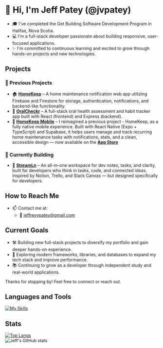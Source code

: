 # 👋 Hi, I'm Jeff Patey (@jvpatey)

- 🎓 I've completed the Get Building Software Development Program in Halifax, Nova Scotia.
- 💻 I'm a full-stack developer passionate about building responsive, user-focused applications.
- ✨ I'm committed to continuous learning and excited to grow through hands-on projects and new technologies.

## Projects

### 📂 Previous Projects
- 🏠 [**HomeKeep**](https://github.com/jvpatey/HomeKeep) – A home maintenance notification web app utilizing Firebase and Firestore for storage, authentication, notifications, and backend-like functionality.
- 🦷 [**OralCheckr**](https://github.com/jvpatey/OralCheckr) – A full-stack oral health assessment and habit tracker app built with React (frontend) and Express (backend).
- 📱 [**HomeKeep Mobile**](https://github.com/jvpatey/homekeep-mobile) – I reimagined a previous project - HomeKeep, as a fully native mobile experience. Built with React Native (Expo + TypeScript) and Supabase, it helps users manage and track recurring home maintenance tasks with notifications, stats, and a clean, accessible design — now available on the [**App Store**](homekeep-website.vercel.app)

### 🚧 Currently Building
- 🚀 [**StreamLn**](https://github.com/jvpatey/StreamLn) – An all-in-one workspace for dev notes, tasks, and clarity, built for developers who think in tasks, code, and connected ideas. Inspired by Notion, Trello, and Slack Canvas — but designed specifically for developers.

## How to Reach Me
- 📫 Contact me at:
  - 📧 jeffreyvpatey@gmail.com

## Current Goals
- 🛠️ Building new full-stack projects to diversify my portfolio and gain deeper hands-on experience.
- 🌱 Exploring modern frameworks, libraries, and databases to expand my tech stack and improve performance.
- 📚 Continuing to grow as a developer through independent study and real-world applications.

Thanks for stopping by! Feel free to connect or reach out.

## Languages and Tools  
[![My Skills](https://skillicons.dev/icons?i=html,css,react,express,nodejs,postman,javascript,typescript,vite,firebase,supabase,styledcomponents,tailwind,bootstrap,git,vscode,vercel,nextjs,prisma&theme=dark)](https://skillicons.dev)

## Stats  
[![Top Langs](https://github-readme-stats.vercel.app/api/top-langs/?username=jvpatey&layout=pie)](https://github.com/anuraghazra/github-readme-stats)  
![Jeff's GitHub stats](https://github-readme-stats.vercel.app/api?username=jvpatey&show_icons=true&theme=tokyonight)
